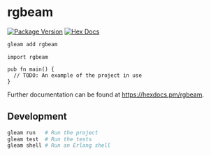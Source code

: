# rgbeam

[![Package Version](https://img.shields.io/hexpm/v/rgbeam)](https://hex.pm/packages/rgbeam)
[![Hex Docs](https://img.shields.io/badge/hex-docs-ffaff3)](https://hexdocs.pm/rgbeam/)

```sh
gleam add rgbeam
```
```gleam
import rgbeam

pub fn main() {
  // TODO: An example of the project in use
}
```

Further documentation can be found at <https://hexdocs.pm/rgbeam>.

## Development

```sh
gleam run   # Run the project
gleam test  # Run the tests
gleam shell # Run an Erlang shell
```
